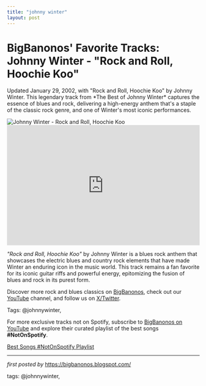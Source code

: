 ```yaml
---
title: "johnny winter"
layout: post
---
```

<!-- Post Title -->
<h1 >BigBanonos' Favorite Tracks: Johnny Winter - "Rock and Roll, Hoochie Koo"</h1> <!-- Introductory Text -->
<p >Updated January 29, 2002, with "Rock and Roll, Hoochie Koo" by Johnny Winter. This legendary track from *The Best of Johnny Winter* captures the essence of blues and rock, delivering a high-energy anthem that's a staple of the classic rock genre, and one of Winter's most iconic performances.</p> <!-- Featured Image -->
<div > <img src="https://upload.wikimedia.org/wikipedia/commons/thumb/b/ba/Johnny_Winter1990.jpg/640px-Johnny_Winter1990.jpg" alt="Johnny Winter - Rock and Roll, Hoochie Koo" />
</div> <!-- YouTube Video Embed -->
<div > <iframe width="100%" height="315" src="https://www.youtube.com/embed/xbDl97F8TKM" title="Johnny Winter - Rock And Roll, Hoochie Koo" frameborder="0" allow="accelerometer; autoplay; clipboard-write; encrypted-media; gyroscope; picture-in-picture; web-share" referrerpolicy="strict-origin-when-cross-origin" allowfullscreen></iframe>
</div> <!-- Song Information -->
<div > <p><em>"Rock and Roll, Hoochie Koo"</em> by Johnny Winter is a blues rock anthem that showcases the electric blues and country rock elements that have made Winter an enduring icon in the music world. This track remains a fan favorite for its iconic guitar riffs and powerful energy, epitomizing the fusion of blues and rock in its purest form.</p>
</div> <!-- Footer Links -->
<div > <p>Discover more rock and blues classics on <a href="https://bigbanonos.blogspot.com/" target="_blank">BigBanonos</a>, check out our <a href="https://www.youtube.com/@BigBanonos" target="_blank">YouTube</a> channel, and follow us on <a href="https://x.com/bigbanonos" target="_blank">X/Twitter</a>.</p>
</div> <!-- Tags -->
<p >Tags: @johnnywinter,</p>


<!--Subscribe and Playlist Links-->
<div>
    <p>For more exclusive tracks not on Spotify, subscribe to <a href="https://www.youtube.com/@BigBanonos" target="_blank">BigBanonos on YouTube</a> and explore their curated playlist of the best songs <strong>#NotOnSpotify</strong>.</p>
    <p><a href="https://www.youtube.com/playlist?list=PLtuNtuTatqI0kFahUCbtbfenC_ET5O_tr" target="_blank">Best Songs #NotOnSpotify Playlist<br /></a></p></div>

<hr />

<p><em>first posted by</em> <a href="https://bigbanonos.blogspot.com/" rel="noopener" target="_new">https://bigbanonos.blogspot.com/</a></p>

<p>tags: @johnnywinter,</p>
